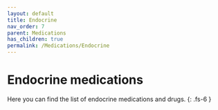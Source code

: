 ```yaml
---
layout: default
title: Endocrine
nav_order: 7
parent: Medications
has_children: true
permalink: /Medications/Endocrine
---
```


# Endocrine medications

Here you can find the list of endocrine medications and drugs.
{: .fs-6 }